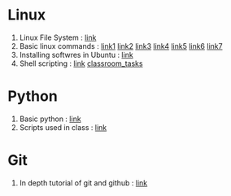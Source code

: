 # Linux
 1. Linux File System : [link](https://www.geeksforgeeks.org/operating-system-unix-file-system/)
 2. Basic linux commands : [link1](https://www.guru99.com/must-know-linux-commands.html) [link2](https://www.hongkiat.com/blog/basic-linux-commands/) [link3](https://www.tecmint.com/linux-locate-command-practical-examples/) [link4](https://www.guru99.com/file-permissions.html) [link5](https://www.geeksforgeeks.org/sed-command-in-unix/) [link6](https://www.geeksforgeeks.org/grep-command-in-unixlinux/) [link7](https://www.tecmint.com/35-practical-examples-of-linux-find-command/)
 3. Installing softwres in Ubuntu : [link](https://itsfoss.com/remove-install-software-ubuntu/)
 4. Shell scripting : [link](https://www.tutorialspoint.com/unix/shell_scripting.htm) [classroom_tasks](https://github.com/pcon-jsr/Open-Source-Workshop/tree/master/shell_scripts)
 
# Python
 1. Basic python : [link](https://www.tutorialspoint.com/python/)
 2. Scripts used in class : [link](https://github.com/pcon-jsr/Open-Source-Workshop/tree/master/python_scripts)
 
 # Git
 1. In depth tutorial of git and github : [link](https://classroom.udacity.com/courses/ud775-india)
